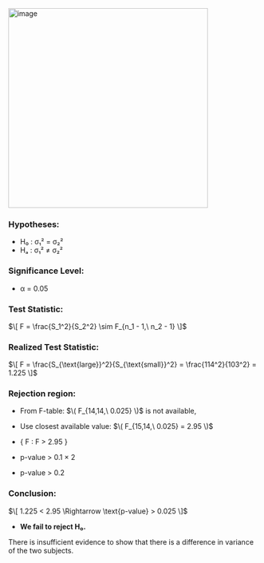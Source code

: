 <img width="400" alt="image" src="https://github.com/user-attachments/assets/1a7224a6-1525-4dd9-9f6a-175053ac2caf" />    

### Hypotheses:
- H₀ : σ₁² = σ₂²  
- Hₐ : σ₁² ≠ σ₂²  

### Significance Level:
- α = 0.05

### Test Statistic:
$\[
F = \frac{S_1^2}{S_2^2} \sim F_{n_1 - 1,\ n_2 - 1}
\]$

### Realized Test Statistic:
$\[
F = \frac{S_{\text{large}}^2}{S_{\text{small}}^2} = \frac{114^2}{103^2} = 1.225
\]$

### Rejection region:
- From F-table: $\( F_{14,14,\ 0.025} \)$ is not available,
- Use closest available value: $\( F_{15,14,\ 0.025} = 2.95 \)$
- { F : F > 2.95 }

- p-value > 0.1 × 2  
- p-value > 0.2

### Conclusion:
$\[
1.225 < 2.95 \Rightarrow \text{p-value} > 0.025
\]$
- **We fail to reject H₀.**

There is insufficient evidence to show that there is a difference in variance of the two subjects.
